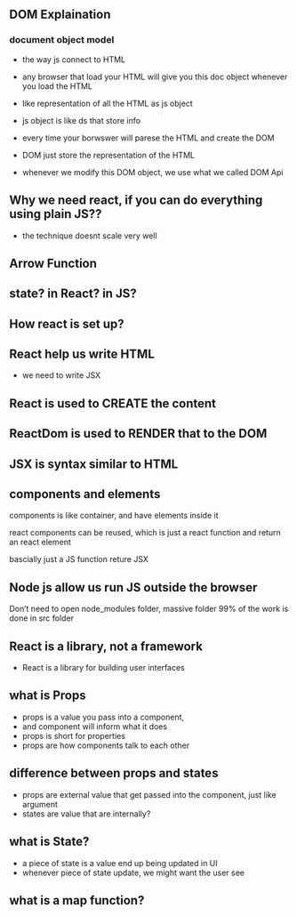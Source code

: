 ## DOM Explaination

### document object model
* the way js connect to HTML
* any browser that load your HTML will give you this doc object whenever you load the HTML

* like representation of all the HTML as js object
* js object is like ds that store info
* every time your borwswer will parese the HTML and create the DOM
* DOM just store the representation of the HTML
* whenever we modify this DOM object, we use what we called DOM Api


## Why we need react, if you can do everything using plain JS??
* the technique doesnt scale very well



## Arrow Function


## state? in React? in JS?

## How react is set up?

## React help us write HTML
* we need to write JSX

## React is used to CREATE the content
## ReactDom is used to RENDER that to the DOM
## JSX is syntax similar to HTML


## components and elements
components is like container, and have elements inside it

react components can be reused, which is just a react function
 and return an react element

bascially just a JS function reture JSX

## Node js allow us run JS outside the browser

Don’t need to open node_modules folder, massive folder
99% of the work is done in src folder



## React is a library, not a framework
* React is a library for building user interfaces

## what is Props
* props is a value you pass into a component,
* and component will inform what it does
* props is short for properties
* props are how components talk to each other

## difference between props and states
* props are external value that get passed into the component, just like argument
* states are value that are internally?


## what is State? 
* a piece of state is a value end up being updated in UI
* whenever piece of state update, we might want the user see


## what is a map function?

